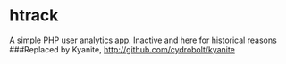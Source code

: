 htrack
======

A simple PHP user analytics app. 
Inactive and here for historical reasons
###Replaced by Kyanite, http://github.com/cydrobolt/kyanite
